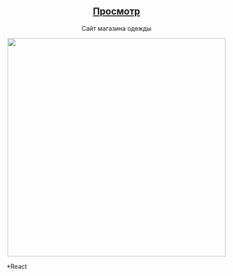 <div align='center'>
   <h2><a href='https://my-recip-es.netlify.app/'>Просмотр</a></h2>
   <p>Сайт магазина одежды</p>
   <img width='500px' src='https://cdn.glitch.global/7c6a18ce-0c28-4fa9-bb89-9a59af144581/Component%201.png?v=1665838207279'/>
</div>
<p>*React</p>
